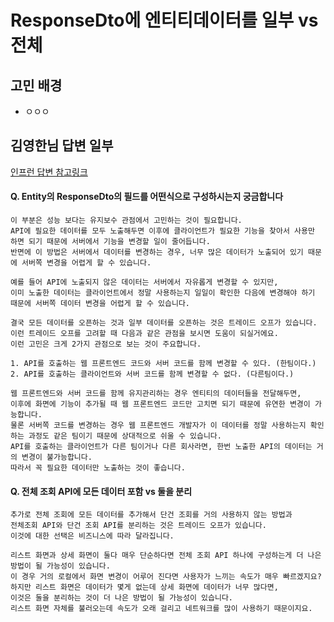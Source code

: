 # ResponseDto에 엔티티데이터를 일부 vs 전체

## 고민 배경
- ㅇㅇㅇ


## 김영한님 답변 일부
[인프런 답변 참고링크](https://www.inflearn.com/questions/1076390/comment/296483)
#### Q. Entity의 ResponseDto의 필드를 어떤식으로 구성하시는지 궁금합니다
```
이 부분은 성능 보다는 유지보수 관점에서 고민하는 것이 필요합니다.
API에 필요한 데이터를 모두 노출해두면 이후에 클라이언트가 필요한 기능을 찾아서 사용만 하면 되기 때문에 서버에서 기능을 변경할 일이 줄어듭니다.
반면에 이 방법은 서버에서 데이터를 변경하는 경우, 너무 많은 데이터가 노출되어 있기 때문에 서버쪽 변경을 어렵게 할 수 있습니다.

예를 들어 API에 노출되지 않은 데이터는 서버에서 자유롭게 변경할 수 있지만,
이미 노출한 데이터는 클라이언트에서 정말 사용하는지 일일이 확인한 다음에 변경해야 하기 때문에 서버쪽 데이터 변경을 어렵게 할 수 있습니다.

결국 모든 데이터를 오픈하는 것과 일부 데이터를 오픈하는 것은 트레이드 오프가 있습니다.
이런 트레이드 오프를 고려할 때 다음과 같은 관점을 보시면 도움이 되실거에요.
이런 고민은 크게 2가지 관점으로 보는 것이 주요합니다.

1. API를 호출하는 웹 프론트엔드 코드와 서버 코드를 함께 변경할 수 있다. (한팀이다.)
2. API를 호출하는 클라이언트와 서버 코드를 함께 변경할 수 없다. (다른팀이다.)

웹 프론트엔드와 서버 코드를 함께 유지관리하는 경우 엔티티의 데이터들을 전달해두면,
이후에 화면에 기능이 추가될 때 웹 프론트엔드 코드만 고치면 되기 때문에 유연한 변경이 가능합니다.
물론 서버쪽 코드를 변경하는 경우 웹 프론트엔드 개발자가 이 데이터를 정말 사용하는지 확인하는 과정도 같은 팀이기 때문에 상대적으로 쉬울 수 있습니다.
API를 호출하는 클라이언트가 다른 팀이거나 다른 회사라면, 한번 노출한 API의 데이터는 거의 변경이 불가능합니다.
따라서 꼭 필요한 데이터만 노출하는 것이 좋습니다.
```
#### Q. 전체 조회 API에 모든 데이터 포함 vs 둘을 분리
```
추가로 전체 조회에 모든 데이터를 추가해서 단건 조회를 거의 사용하지 않는 방법과
전체조회 API와 단건 조회 API를 분리하는 것은 트레이드 오프가 있습니다.
이것에 대한 선택은 비즈니스에 따라 달라집니다.

리스트 화면과 상세 화면이 둘다 매우 단순하다면 전체 조회 API 하나에 구성하는게 더 나은 방법이 될 가능성이 있습니다.
이 경우 거의 로컬에서 화면 변경이 어루어 진다면 사용자가 느끼는 속도가 매우 빠르겠지요?
하지만 리스트 화면은 데이터가 몇게 없는데 상세 화면에 데이터가 너무 많다면,
이것은 둘을 분리하는 것이 더 나은 방법이 될 가능성이 있습니다.
리스트 화면 자체를 불러오는데 속도가 오래 걸리고 네트워크를 많이 사용하기 때문이지요.
```